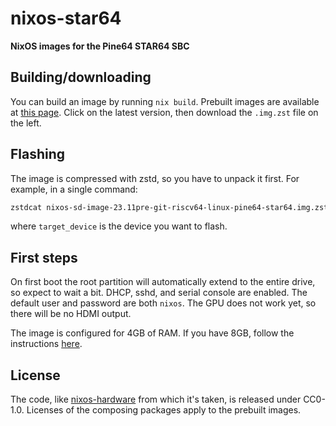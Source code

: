 # nixos-star64

**NixOS images for the Pine64 STAR64 SBC**

## Building/downloading

You can build an image by running `nix build`.
Prebuilt images are available at [this page](https://git.sr.ht/~fgaz/nixos-star64/refs).
Click on the latest version, then download the `.img.zst` file on the left.

## Flashing

The image is compressed with zstd, so you have to unpack it first.
For example, in a single command:

```sh
zstdcat nixos-sd-image-23.11pre-git-riscv64-linux-pine64-star64.img.zst | dd bs=1M status=progress of=/dev/target_device
```

where `target_device` is the device you want to flash.

## First steps

On first boot the root partition will automatically extend to the entire drive, so expect to wait a bit.
DHCP, sshd, and serial console are enabled. The default user and password are both `nixos`.
The GPU does not work yet, so there will be no HDMI output.

The image is configured for 4GB of RAM. If you have 8GB, follow the instructions
[here](https://github.com/NixOS/nixos-hardware/tree/master/pine64/star64#8gb-memory).

## License

The code, like [nixos-hardware](https://github.com/NixOS/nixos-hardware) from which it's taken, is released under CC0-1.0.
Licenses of the composing packages apply to the prebuilt images.
